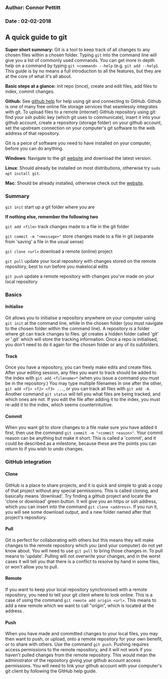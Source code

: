 ### Author: Connor Pettitt
### Date  : 02-02-2018


## A quick guide to git 

**Super short summary:** Git is a tool to keep track of all changes to any chosen files within a chosen folder. Typing `git` into the command line will give you a list of commonly used commands. You can get more in depth help on a command by typing `git <command> --help` (e.g. `git add --help`). This guide is by no means a full introduction to all the features, but they are at the core of what it's all about.

**Basic steps at a glance:** init repo (once), create and edit files, add files to index, commit changes.




**Github:** See [github help](https://help.github.com/) for help using git and connecting to GitHub. Github is one of many free online file storage services that seamlessly integrates with git. To upload files to a remote (internet) GitHub repository using git: find your ssh public key (which git uses to communicate), insert it into your github account, create a repository (storage folder) on your github account, set the upstream connection on your computer's git software to the web address of that repository.


Git is a peice of software you need to have installed on your computer, before you can do anything.

**Windows**: Navigate to the git [website](https://git-scm.com/)  and download the latest version.

**Linux**: Should already be installed on most distributions, otherwise try `sudo apt install git`.

**Mac**: Should be already installed, otherwise check out the [website](https://git-scm.com/).


### Summary
`git init`                  start up a git folder where you are

**If nothing else, remember the following two**

`git add <file>`            track changes made to a file in the git folder

`git commit -m "<message>"` store changes made to a file in git (separate from 'saving' a file in the usual sense)


`git clone <url>`           download a remote (online) project

`git pull`                  update your local repository with changes stored on the remote repository, best to run before you makelocal edits

`git push`                  update a remote repository with changes you've made on your local repository


### Basics
#### Initialise
Git allows you to initialise a repository anywhere on your computer using `git init` at the command line, while in the chosen folder (you must navigate to the chosen folder within the command line). A repository is a folder where git can track changes to files. git creates a hidden folder called 'git' or '.git' which will store the tracking information. Once a repo is initialised, you don't need to do it again for the chosen folder or any of its subfolders.

#### Track
Once you have a repository, you can freely make edits and create files. After your editing session, any files you want to track should be added to the index with `git add <filename>*` (when you issue a command you must be in the repository.) You may type multiple filenames in one after the other, `git add <f1> <f2> <f3> ...`, or you can track all files with `git add -A`. Another command `git status` will tell you what files are being tracked, and which ones are not. If you edit the file after adding it to the index, you must re-add it to the index, which seems counterintuitive. 

#### Commit
When you want git to store changes to a file make sure you have added it first, then use the command `git commit -m "<commit reason>"`. Your commit reason can be anything but make it short. This is called a 'commit', and it could be described as a milestone, because these are the points you can return to if you wish to undo changes.

### GitHub integration 
#### Clone 
GitHub is a place to share projects, and it is quick and simple to grab a copy of that project without any special permissions. This is called cloning, and basically means 'download'. Try finding a github project and locate the 'clone or download' green button. It will give you an https or ssh address, which you can insert into the command `git clone <address>`. If you run it, you will see some download output, and a new folder named after that project's repository.

#### Pull
Git is perfect for collaborating with others but this means they will make changes to the remote repository which you (and your computer) do not yet know about. You will need to use `git pull` to bring those changes in. To pull means to 'update'. Pulling will not overwrite your changes, and in the worst cases it will tell you that there is a conflict to resolve by hand in some files, or won't allow you to pull.

#### Remote
If you want to keep your local repository synchronised with a remote repository, you need to tell your git client where to look online. This is a case of using the command `git remote add origin <url>`. This means to add a new remote which we want to call "origin", which is located at the address <url>. 

#### Push
When you have made and committed changes to your local files, you may then want to push, or upload, onto a remote repository for your own benefit, or to share with others. Use the command `git push`. Pushing requires access permissions to the remote repository, and it will not work if you haven't pulled changes from the remote repository. This would mean the administrator of the repository giving your github account access permissions. You will need to link your github account with your computer's git client by following the GitHub help guide.


